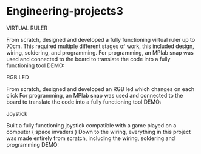 # Engineering-projects3
VIRTUAL RULER

From scratch, designed and developed a fully functioning virtual ruler up to 70cm.
This required multiple different stages of work, this included design, wiring, soldering, and programming.
For programming, an MPlab snap was used and connected to the board to translate the code into a fully functioning tool
DEMO: 


RGB LED

From scratch, designed and developed an RGB led which changes on each click 
For programming, an MPlab snap was used and connected to the board to translate the code into a fully functioning tool
DEMO:

Joystick

Built a fully functioning joystick compatible with a game played on a computer ( space invaders )
Down to the wiring, everything in this project was made entirely from scratch, including the wiring, soldering and programming
DEMO:
